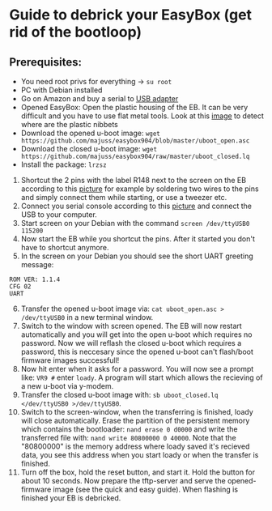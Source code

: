 # Guide to debrick your EasyBox (get rid of the bootloop)

## Prerequisites:
- You need root privs for everything -> `su root`
- PC with Debian installed
- Go on Amazon and buy a serial to [USB adapter](https://www.amazon.de/SODIAL-USB-TTL-Konverter-Modul-eingebautem-CP2102/dp/B008RF73CS/)
- Opened EasyBox: Open the plastic housing of the EB. It can be very difficult and you have to use flat metal tools. Look at this [image](http://www0.xup.in/exec/ximg.php?fid=50621562) to detect where are the plastic nibbets
- Download the opened u-boot image: `wget https://github.com/majuss/easybox904/blob/master/uboot_open.asc`
- Download the closed u-boot image: `wget https://github.com/majuss/easybox904/raw/master/uboot_closed.lq`
- Install the package: `lrzsz`

1. Shortcut the 2 pins with the label R148 next to the screen on the EB according to this [picture](https://wiki.openwrt.org/_media/media/arcadyan/eb904xdsl_pcb_r148_uart.jpg?w=500&tok=318f3d) for example by soldering two wires to the pins and simply connect them while starting, or use a tweezer etc.
2. Connect you serial console according to this [picture](https://github.com/majuss/easybox904/blob/master/serial.JPG?raw=true) and connect the USB to your computer.
3. Start screen on your Debian with the command `screen /dev/ttyUSB0 115200`
4. Now start the EB while you shortcut the pins. After it started you don't have to shortcut anymore.
5. In the screen on your Debian you should see the short UART greeting message:
```
ROM VER: 1.1.4
CFG 02
UART
```
6. Transfer the opened u-boot image via: `cat uboot_open.asc > /dev/ttyUSB0` in a new terminal window.
7. Switch to the window with screen opened. The EB will now restart automatically and you will get into the open u-boot which requires no password. Now we will reflash the closed u-boot which requires a password, this is neccesary since the opened u-boot can't flash/boot firmware images successfull!
8. Now hit enter when it asks for a password. You will now see a prompt like: `VR9 #` enter `loady`. A program will start which allows the recieving of a new u-boot via y-modem.
9. Transfer the closed u-boot image with: `sb uboot_closed.lq </dev/ttyUSB0 >/dev/ttyUSB0`.
10. Switch to the screen-window, when the transferring is finished, loady will close automatically. Erase the partition of the persistent memory which contains the bootloader: `nand erase 0 d0000` and write the transferred file with: `nand write 80800000 0 40000`. Note that the "80800000" is the memory address where loady saved it's recieved data, you see this address when you start loady or when the transfer is finished.
11. Turn off the box, hold the reset button, and start it. Hold the button for about 10 seconds. Now prepare the tftp-server and serve the opened-firmware image (see the quick and easy guide). When flashing is finished your EB is debricked.